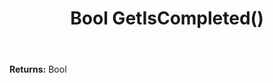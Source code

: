 ﻿---
uid: crmscript_ref_NSAppointmentSyncData_GetIsCompleted
title: Bool GetIsCompleted()
intellisense: NSAppointmentSyncData.GetIsCompleted
keywords: NSAppointmentSyncData, GetIsCompleted
so.topic: reference
---



**Returns:** Bool


